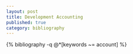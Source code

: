 ```yaml
---
layout: post
title: Development Accounting
published: true
category: bibliography
---
```


{% bibliography -q @*[keywords ~= account] %}
